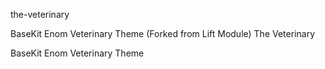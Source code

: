 the-veterinary

BaseKit Enom Veterinary Theme (Forked from Lift Module)
The Veterinary

BaseKit Enom Veterinary Theme
